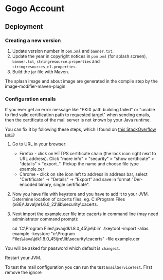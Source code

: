 # Gogo Account

## Deployment

### Creating a new version

1. Update version number in `pom.xml` and `banner.txt`.
2. Update the year in copyright notices in `pom.xml` (for splash screen), `banner.txt`, `stringresource.properties` and `stringresources_nl.properties`.
3. Build the jar file with Maven.

The splash image and about image are generated in the compile step by the
image-modifier-maven-plugin.

### Configuration emails

If you ever get an error message like "PKIX path building failed" or
"unable to find valid certification path to requested target" when sending
emails, then the certificate of the mail server is not known by your Java
runtime.

You can fix it by following these steps, which I found on
[this StackOverflow post](https://stackoverflow.com/questions/21076179/pkix-path-building-failed-and-unable-to-find-valid-certification-path-to-requ):

1. Go to URL in your browser:
   * Firefox - click on HTTPS certificate chain (the lock icon right next to URL address). Click "more info" > "security" > "show certificate" > "details" > "export..". Pickup the name and choose file type example.cer
   * Chrome - click on site icon left to address in address bar, select "Certificate" -> "Details" -> "Export" and save in format "Der-encoded binary, single certificate".
2. Now you have file with keystore and you have to add it to your JVM. Determine location of cacerts files, eg. C:\Program Files (x86)\Java\jre1.6.0_22\lib\security\cacerts.
3. Next import the example.cer file into cacerts in command line (may need administrator command prompt):


    cd 'C:\Program Files\java\jdk1.8.0_45\jre\bin'
    .\keytool -import -alias example -keystore  "c:\Program Files\Java\jdk1.8.0_45\jre\lib\security\cacerts" -file example.cer

You will be asked for password which default is `changeit`.

Restart your JVM.

To test the mail configuration you can run the test
`EmailServiceTest`. First remove the ignore 